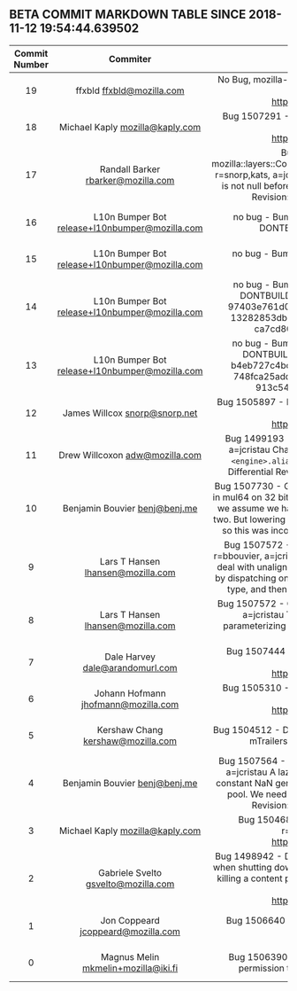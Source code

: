 ## BETA COMMIT MARKDOWN TABLE SINCE 2018-11-12 19:54:44.639502

| Commit Number | Commiter | Commit Message | Node | Date | 
|:---:|:----:|:----------------------------------:|:------:|:----:| 
|19|ffxbld <ffxbld@mozilla.com>|No Bug, mozilla-beta repo-update HSTS HPKP remote-settings - a=repo-update r=RyanVM  Differential Revision: https://phabricator.services.mozilla.com/D12308|571a146f0732aeab505743a97ad176e5d7e673dc|2018-11-19 18:19:29
|18|Michael Kaply <mozilla@kaply.com>|Bug 1507291 - Remove concept of machine_only policies. r=Felipe,flod, a=jcristau  Differential Revision: https://phabricator.services.mozilla.com/D11942|27727035c0de45862af6d6fd140c962f8bd5e483|2018-11-15 22:30:03
|17|Randall Barker <rbarker@mozilla.com>|Bug 1507068 - Ensure mParent is not null in mozilla::layers::CompositorBridgeParent::GetAndroidDynamicToolbarAnimator. r=snorp,kats, a=jcristau  Speculative fix for Bug 1507068. Checks if mParent is not null before trying to get a pointer to the toolbar animator  Differential Revision: https://phabricator.services.mozilla.com/D11957|88649b8165f06f85195acbac78619ab97ee3de33|2018-11-16 16:41:08
|16|L10n Bumper Bot <release+l10nbumper@mozilla.com>|no bug - Bumping Firefox l10n changesets r=release a=l10n-bump DONTBUILD  my -> 0f05cb372f6a sl -> 6457a5eb064a|2da9de110c930390a4d2f269f5b2d562f5594fa9|2018-11-19 18:00:36
|15|L10n Bumper Bot <release+l10nbumper@mozilla.com>|no bug - Bumping Fennec l10n changesets r=release a=l10n-bump DONTBUILD  sl -> 6457a5eb064a|6b1eaa3b93deb5f2e8a3f0715d317a827aaef4a1|2018-11-19 18:00:31
|14|L10n Bumper Bot <release+l10nbumper@mozilla.com>|no bug - Bumping Firefox l10n changesets r=release a=l10n-bump DONTBUILD  cak -> 39f7108f96e5 es-ES -> 7fa26caac4bb fr -> 97403e761d06 fy-NL -> c67b74b43e30 kk -> b9a79c58337a ms -> 13282853db6f nb-NO -> 19857816064e nl -> a181305af5a2 ro -> ca7cd8042b40 ru -> 6e4916198ab3 tr -> c924b59afaf4|1dfbec456d150d7c6691abb939cefa5897fa2337|2018-11-19 17:00:24
|13|L10n Bumper Bot <release+l10nbumper@mozilla.com>|no bug - Bumping Fennec l10n changesets r=release a=l10n-bump DONTBUILD  bg -> 9cd31b6aaf4e es-ES -> c57dacf71d5f fr -> b4eb727c4bc9 fy-NL -> 4a830404bd79 kk -> 1f3c9adfb061 ms -> 748fca25add3 nb-NO -> bc0dae3bc95a oc -> 8fc459a48fb8 ru -> 913c54421299 sl -> f822bcdd31b9 tr -> bea31caafee9|d5799b92498443ee3be7bfabe9e5a984355036f7|2018-11-19 17:00:18
|12|James Willcox <snorp@snorp.net>|Bug 1505897 - Initialize GeckoSystemStateListener in child process. r=agi, a=jcristau  Differential Revision: https://phabricator.services.mozilla.com/D11517|28b294890d1ceb2b6be070f0472b05ea9d9a7f49|2018-11-16 16:34:48
|11|Drew Willcoxon <adw@mozilla.com>|Bug 1499193 - Follow-up 2: Update SEARCH_COUNTS key. r=mkaply, a=jcristau  Change the `<engine>.<alias>.urlbar` `SEARCH_COUNTS` keys to `<engine>.alias` as described in bug 1499193 comment 23 and later.  Differential Revision: https://phabricator.services.mozilla.com/D12038|32fc87f1af7c3af8f36fb6d8af72630441033231|2018-11-16 23:15:54
|10|Benjamin Bouvier <benj@benj.me>|Bug 1507730 - Generate a temporary for negative power-of-two constants in mul64 on 32 bits platforms. r=lth, a=jcristau  In the code generator function, we assume we have a temp if a known constant is a non-negative power of two. But lowering only checked for power of twos independently of their sign, so this was incorrect. This patch syncs them up on both ARM32 and x86.|3910d176d5c23498232c207e5fb5e844c62e0ec8|2018-11-16 12:44:36
|9|Lars T Hansen <lhansen@mozilla.com>|Bug 1507572 - Correctly implement unaligned stores of i64 sub-fields. r=bbouvier, a=jcristau  Fixes Rabaldr by adding code to the ARM assembler to deal with unaligned 16- and 32-bit stores from a 64-bit datum.  Fixes Baldr by dispatching on the value type (as we do everywhere else), not the access type, and then relying on the just-fixed assembler to do the right thing.|34b98cadb7881503cbffe67c4b6e8a88e31a77a8|2018-11-16 10:39:26
|8|Lars T Hansen <lhansen@mozilla.com>|Bug 1507572 - Generalize alignments for memory ops testing. r=bbouvier, a=jcristau  These test cases already had some infrastructure for parameterizing over alignment, it just wasn't being used.  Once enabled it stubles across the ARM bugs quickly.|04a44178fb99f2f7877eb9fde7bb25785b389a0f|2018-11-16 11:47:36
|7|Dale Harvey <dale@arandomurl.com>|Bug 1507444 - Add context fill opacity for windows share icon. r=Gijs, a=jcristau  Differential Revision: https://phabricator.services.mozilla.com/D12002|ec2a453085ce9a09884190065bd52ea1cb58f655|2018-11-15 14:45:02
|6|Johann Hofmann <jhofmann@mozilla.com>|Bug 1505310 - Enable certificate error page event telemetry on release. r=janerik, a=jcristau  Differential Revision: https://phabricator.services.mozilla.com/D11302|467e62db7b1435dbcdb6b9033b2fc9484587c618|2018-11-08 14:51:21
|5|Kershaw Chang <kershaw@mozilla.com>|Bug 1504512 - Do not delete mTrailers explicitly. r=valentin, a=jcristau  Since mTrailers is nsAutoPtr, there is no need to delete it explicitly.|af979f77c8384b56c66ba142d7f50e1c2675dfaf|2018-11-09 02:53:00
|4|Benjamin Bouvier <benj@benj.me>|Bug 1507564 - Bind code labels when generating lazy table stubs. r=luke, a=jcristau  A lazy stub could generate CodeLabels on x86, because of a constant NaN generated for the entry's epilogue that ended up in a constant pool. We need to actually bind these code labels in general.  Differential Revision: https://phabricator.services.mozilla.com/D12052|f6a1e485be9a28e08d4eb1b22140a900d1676e8b|2018-11-15 23:25:52
|3|Michael Kaply <mozilla@kaply.com>|Bug 1504686 - Don't count search for same document changes. r=Standard8, a=jcristau  Differential Revision: https://phabricator.services.mozilla.com/D11394|ceba8351e044c15a408e8302d41bafc21e70e528|2018-11-09 13:24:59
|2|Gabriele Svelto <gsvelto@mozilla.com>|Bug 1498942 - Don't attempt to take minidumps of hung content processes when shutting down. r=Ehsan, a=jcristau  This patch also takes the timeout for killing a content process back to its original value and removes a related but long unused field.  Differential Revision: https://phabricator.services.mozilla.com/D11739|be6c9c1f12a731ab06f4236848354e8190bb252e|2018-11-13 17:34:49
|1|Jon Coppeard <jcoppeard@mozilla.com>|Bug 1506640 - Trace wrappers rooters during sweep phase. r=pbone, a=RyanVM|d4ce8b3cdee86a47d1e201bde99f81756b45193a|2018-11-15 13:57:00
|0|Magnus Melin <mkmelin+mozilla@iki.fi>|Bug 1506390 - Ensure the default permissions do not intefer with the permission tests that assume no defaults. r=johannh, a=test-only|a96813612e0cee496e7d3e8e3b5d805233c0f74e|2018-11-14 14:55:22



